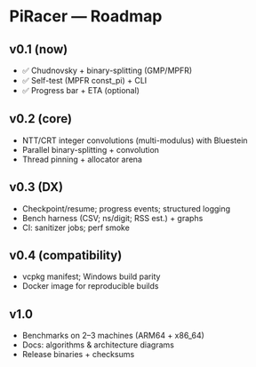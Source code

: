 # PiRacer — Roadmap

## v0.1 (now)

- ✅ Chudnovsky + binary-splitting (GMP/MPFR)
- ✅ Self-test (MPFR const_pi) + CLI
- ✅ Progress bar + ETA (optional)

## v0.2 (core)

- NTT/CRT integer convolutions (multi-modulus) with Bluestein
- Parallel binary-splitting + convolution
- Thread pinning + allocator arena

## v0.3 (DX)

- Checkpoint/resume; progress events; structured logging
- Bench harness (CSV; ns/digit; RSS est.) + graphs
- CI: sanitizer jobs; perf smoke

## v0.4 (compatibility)

- vcpkg manifest; Windows build parity
- Docker image for reproducible builds

## v1.0

- Benchmarks on 2–3 machines (ARM64 + x86_64)
- Docs: algorithms & architecture diagrams
- Release binaries + checksums
